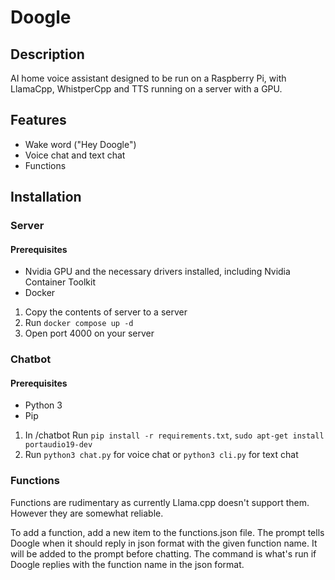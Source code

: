 # Doogle

## Description

AI home voice assistant designed to be run on a Raspberry Pi, with LlamaCpp, WhistperCpp and TTS running on a server with a GPU.

## Features
- Wake word ("Hey Doogle")
- Voice chat and text chat
- Functions

## Installation

### Server

#### Prerequisites

- Nvidia GPU and the necessary drivers installed, including Nvidia Container Toolkit
- Docker

1. Copy the contents of server to a server
2. Run `docker compose up -d`
3. Open port 4000 on your server

### Chatbot

#### Prerequisites

- Python 3
- Pip

1. In /chatbot Run `pip install -r requirements.txt`, `sudo apt-get install portaudio19-dev`
2. Run `python3 chat.py` for voice chat or `python3 cli.py` for text chat

### Functions

Functions are rudimentary as currently Llama.cpp doesn't support them. However they are somewhat reliable.

To add a function, add a new item to the functions.json file. The prompt tells Doogle when it should reply in json format with the given function name. It will be added to the prompt before chatting. The command is what's run if Doogle replies with the function name in the json format.